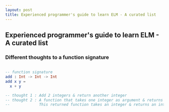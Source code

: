```yaml
---
layout: post
title: Experienced programmer's guide to learn ELM - A curated list
---
```


## Experienced programmer's guide to learn ELM - A curated list

### Different thoughts to a function signature

```elm

-- function signature
add : Int -> Int -> Int
add x y =
  x + y

-- thought 1 : Add 2 integers & return another integer
-- thought 2 : A function that takes one integer as argument & returns a function.
--             This returned function takes an integer & returns an integer.
```
